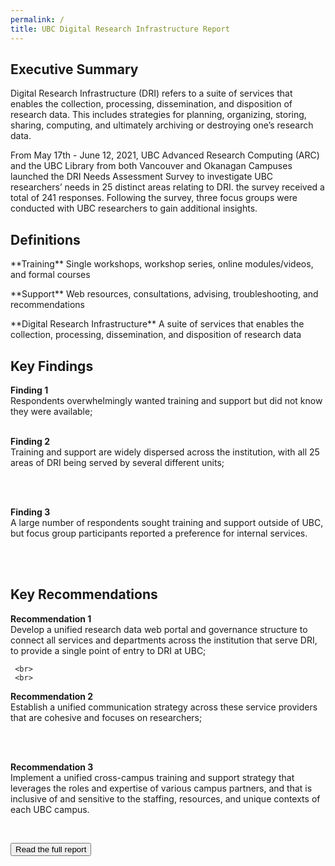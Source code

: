 ```yaml
---
permalink: /
title: UBC Digital Research Infrastructure Report
---
```


## Executive Summary

<div class = "summary">
<p>Digital Research Infrastructure (DRI) refers to a suite of services that enables the collection, processing, dissemination, and disposition of research data. This includes strategies for planning, organizing, storing, sharing, computing, and ultimately archiving or destroying one’s research data.</p>

<p>From May 17th - June 12, 2021, UBC Advanced Research Computing (ARC) and the UBC Library from both Vancouver and Okanagan Campuses launched the DRI Needs Assessment Survey to investigate UBC researchers’ needs in 25 distinct areas relating to DRI. the survey received a total of 241 responses.  Following the survey, three focus groups were conducted with UBC researchers to gain additional insights.</p>


## Definitions

<p>**Training** Single workshops, workshop series, online modules/videos, and formal courses</p>

<p>**Support** Web resources, consultations, advising, troubleshooting, and recommendations</p>

<p>**Digital Research Infrastructure** A suite of services that enables the collection, processing, dissemination, and disposition of research data</p>

## Key Findings 

<div class="recommendation">
 <b>Finding 1</b> 
    <br>
Respondents overwhelmingly wanted training and support but did not know they were available; 
    
 <br>
 <br>
 
 <b>Finding 2</b> 
    <br>
Training and support are widely dispersed across the institution, with all 25 areas of DRI being served by several different units; 
   
 <br>
 <br>
 
 <b>Finding 3</b> 
    <br>
A large number of respondents sought training and support outside of UBC, but focus group participants reported a preference for internal services.   
</div>
 <br>
 <br>
 
 ## Key Recommendations

<div class="recommendation">
 <b>Recommendation 1</b>
     <br>
Develop a unified research data web portal and governance structure to connect all services and departments across the institution that serve DRI, to provide a single point of entry to DRI at UBC; 
 
     <br>
     <br>
 
  <b>Recommendation 2</b>
     <br>
 Establish a unified communication strategy across these service providers that are cohesive and focuses on researchers; 
 
 <br>
 <br>
 
 <b>Recommendation 3</b>
     <br>
 Implement a unified cross-campus training and support strategy that leverages the roles and expertise of various campus partners, and that is inclusive of and sensitive to the staffing, resources, and unique contexts of each UBC campus.
 </div>
 <br>
 

<a href = "fullreport.html"><button class = "reportLink fullreportLink ">Read the full report</button></a>


